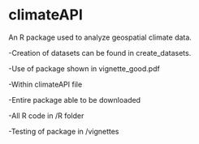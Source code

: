 # climateAPI
An R package used to analyze geospatial climate data. 

-Creation of datasets can be found in create_datasets.

-Use of package shown in vignette_good.pdf

-Within climateAPI file

  -Entire package able to be downloaded
  
  -All R code in /R folder
  
  -Testing of package in /vignettes
